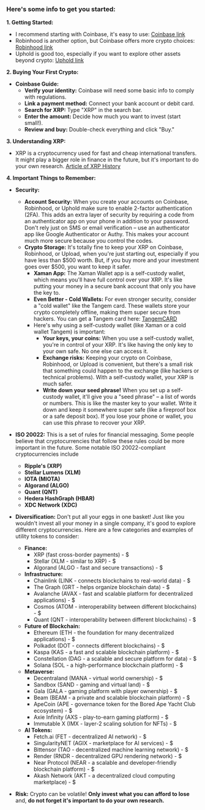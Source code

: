 ### Here's some info to get you started:

**1\. Getting Started:**

* I recommend starting with Coinbase, it's easy to use: [Coinbase link](https://coinbase.com/join/4R3JHCC)  
* Robinhood is another option, but Coinbase offers more crypto choices: [Robinhood link](https://join.robinhood.com/ulyssef1)  
* Uphold is good too, especially if you want to explore other assets beyond crypto: [Uphold link](https://wallet.uphold.com/signup?referral=358c417081&campaign=uw_p_d_w_acq_raf&utm_source=raf&utm_medium=referafriend)

**2\. Buying Your First Crypto:**

* **Coinbase Guide:**  
  * **Verify your identity:** Coinbase will need some basic info to comply with regulations.  
  * **Link a payment method:** Connect your bank account or debit card.  
  * **Search for XRP:** Type "XRP" in the search bar.  
  * **Enter the amount:** Decide how much you want to invest (start small\!).  
  * **Review and buy:** Double-check everything and click "Buy."

**3\. Understanding XRP:**

* XRP is a cryptocurrency used for fast and cheap international transfers. It might play a bigger role in finance in the future, but it's important to do your own research. [Article of XRP History](https://coinmarketcap.com/academy/article/xrp-a-history)

**4\. Important Things to Remember:**

* **Security:**  
  * **Account Security:** When you create your accounts on Coinbase, Robinhood, or Uphold make sure to enable 2-factor authentication (2FA). This adds an extra layer of security by requiring a code from an authenticator app on your phone in addition to your password. Don't rely just on SMS or email verification – use an authenticator app like Google Authenticator or Authy. This makes your account much more secure because you control the codes.  
  * **Crypto Storage:** It's totally fine to keep your XRP on Coinbase, Robinhood, or Upload, when you're just starting out, especially if you have less than $500 worth. But, if you buy more and your investment goes over $500, you want to keep it safer.  
    * **Xaman App:** The Xaman Wallet app is a self-custody wallet, which means you'll have full control over your XRP. It's like putting your money in a secure bank account that only you have the key to.  
    * **Even Better \- Cold Wallets:** For even stronger security, consider a "cold wallet" like the Tangem card. These wallets store your crypto completely offline, making them super secure from hackers. You can get a Tangem card here: [TangemCARD](https://redirect.sale/tangem/?promocode=8PWWLW)  
    * Here's why using a self-custody wallet (like Xaman or a cold wallet Tangem) is important:  
      * **Your keys, your coins:** When you use a self-custody wallet, you're in control of your XRP. It's like having the only key to your own safe. No one else can access it.  
      * **Exchange risks:** Keeping your crypto on Coinbase, Robinhood, or Upload is convenient, but there's a small risk that something could happen to the exchange (like hackers or technical problems). With a self-custody wallet, your XRP is much safer.  
      * **Write down your seed phrase\!** When you set up a self-custody wallet, it'll give you a "seed phrase" – a list of words or numbers. This is like the master key to your wallet. Write it down and keep it somewhere super safe (like a fireproof box or a safe deposit box). If you lose your phone or wallet, you can use this phrase to recover your XRP.

* **ISO 20022:** This is a set of rules for financial messaging. Some people believe that cryptocurrencies that follow these rules could be more important in the future. Some notable ISO 20022-compliant cryptocurrencies include
   * **Ripple's (XRP)**  
   * **Stellar Lumens (XLM)**  
   * **IOTA (MIOTA)**  
   * **Algorand (ALGO)**
   * **Quant (QNT)**  
   * **Hedera HashGraph (HBAR)**  
   * **XDC Network (XDC)**  

* **Diversification:** Don't put all your eggs in one basket! Just like you wouldn't invest all your money in a single company, it's good to explore different cryptocurrencies. Here are a few categories and examples of utility tokens to consider:  
  * **Finance:**  
    * XRP (fast cross-border payments) - $<span id="xrp-price"></span>
    * Stellar (XLM - similar to XRP) - $<span id="xlm-price"></span>
    * Algorand (ALGO - fast and secure transactions) - $<span id="algo-price"></span> 
  * **Infrastructure:**  
    * Chainlink (LINK - connects blockchains to real-world data) - $<span id="link-price"></span> 
    * The Graph (GRT - helps organize blockchain data) - $<span id="grt-price"></span> 
    * Avalanche (AVAX - fast and scalable platform for decentralized applications) - $<span id="avax-price"></span> 
    * Cosmos (ATOM - interoperability between different blockchains) - $<span id="atom-price"></span> 
    * Quant (QNT - interoperability between different blockchains) - $<span id="qnt-price"></span> 
  * **Future of Blockchain:**  
    * Ethereum (ETH - the foundation for many decentralized applications) - $<span id="eth-price"></span> 
    * Polkadot (DOT - connects different blockchains) - $<span id="dot-price"></span> 
    * Kaspa (KAS - a fast and scalable blockchain platform) - $<span id="kas-price"></span> 
    * Constellation (DAG - a scalable and secure platform for data) - $<span id="dag-price"></span> 
    * Solana (SOL - a high-performance blockchain platform) - $<span id="sol-price"></span> 
  * **Metaverse:**  
    * Decentraland (MANA - virtual world ownership) - $<span id="mana-price"></span> 
    * Sandbox (SAND - gaming and virtual land) - $<span id="sand-price"></span> 
    * Gala (GALA - gaming platform with player ownership) - $<span id="gala-price"></span> 
    * Beam (BEAM - a private and scalable blockchain platform) - $<span id="beam-price"></span> 
    * ApeCoin (APE - governance token for the Bored Ape Yacht Club ecosystem) - $<span id="ape-price"></span> 
    * Axie Infinity (AXS - play-to-earn gaming platform) - $<span id="axs-price"></span> 
    * Immutable X (IMX - layer-2 scaling solution for NFTs) - $<span id="imx-price"></span> 
  * **AI Tokens:**  
    * Fetch.ai (FET - decentralized AI network) - $<span id="fet-price"></span> 
    * SingularityNET (AGIX - marketplace for AI services) - $<span id="agix-price"></span> 
    * Bittensor (TAO - decentralized machine learning network) - $<span id="tao-price"></span> 
    * Render (RNDR - decentralized GPU rendering network) - $<span id="rndr-price"></span> 
    * Near Protocol (NEAR - a scalable and developer-friendly blockchain platform) - $<span id="near-price"></span> 
    * Akash Network (AKT - a decentralized cloud computing marketplace) - $<span id="akt-price"></span> 

<script>
  function updatePrices() {
    fetch('https://api.coingecko.com/api/v3/simple/price?ids=xrp,stellar,algorand,chainlink,the-graph,avalanche-2,cosmos,quant-network,ethereum,polkadot,kaspa,constellation-labs,solana,decentraland,the-sandbox,gala,beam,apecoin,axie-infinity,immutable-x,fetch-ai,singularitynet,bittensor,render-token,near,akash-network&vs_currencies=usd')
      .then(response => response.json())
      .then(data => {
        // Update the prices in the spans
        for (const token in data) {
          const priceSpan = document.getElementById(`${token.replace(/-/g, '')}-price`);
          if (priceSpan) {
            priceSpan.textContent = data[token].usd;
          }
        }
      });
  }

  // Update prices on page load
  updatePrices();

  // Update prices every hour (optional - you can adjust the interval)
  setInterval(updatePrices, 3600000); // 3600000 milliseconds = 1 hour
</script>



* **Risk:** Crypto can be volatile\! **Only invest what you can afford to lose** and, **do not forget it's important to do your own research.**
